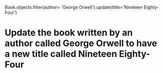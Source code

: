 Book.objects.filter(author= 'George Orwell').update(title='Nineteen Eighty-Four')
# Update the book written by an author called George Orwell to have a new title called Nineteen Eighty-Four
